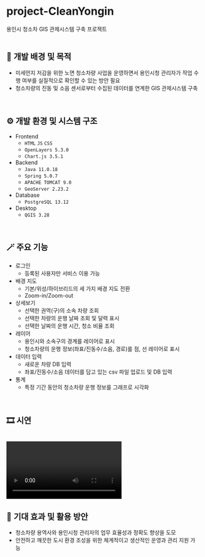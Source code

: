 # project-CleanYongin
용인시 청소차 GIS 관제시스템 구축 프로젝트
<br><br>

## 🧠 개발 배경 및 목적
- 미세먼지 저감을 위한 노면 청소차량 사업을 운영하면서 용인시청 관리자가 작업 수행 여부를 실질적으로 확인할 수 있는 방안 필요
- 청소차량의 진동 및 소음 센서로부터 수집된 데이터를 연계한 GIS 관제시스템 구축
<br>

## ⚙️ 개발 환경 및 시스템 구조
- Frontend
  - `HTML` `JS` `CSS`
  - `OpenLayers 5.3.0`
  - `Chart.js 3.5.1`
- Backend
  - `Java 11.0.18`
  - `Spring 5.0.7`
  - `APACHE TOMCAT 9.0`
  - `GeoServer 2.23.2`
- Database
  - `PostgreSQL 13.12`
- Desktop
  - `QGIS 3.28`
<br>

## 🪄 주요 기능
- 로그인
  - 등록된 사용자만 서비스 이용 가능
- 배경 지도
  - 기본/위성/하이브리드의 세 가지 배경 지도 전환
  - Zoom-in/Zoom-out
- 상세보기
  - 선택한 권역(구)의 소속 차량 조회
  - 선택한 차량의 운행 날짜 조회 및 달력 표시
  - 선택한 날짜의 운행 시간, 청소 비율 조회
- 레이어
  - 용인시와 소속구의 경계를 레이어로 표시
  - 청소차량의 운행 정보(좌표/진동수/소음, 경로)를 점, 선 레이어로 표시
- 데이터 입력
  - 새로운 차량 DB 입력
  - 좌표/진동수/소음 데이터를 담고 있는 csv 파일 업로드 및 DB 입력
- 통계
  - 특정 기간 동안의 청소차량 운행 정보를 그래프로 시각화
<br>

## 🎞️ 시연
<br>
<video src="https://github.com/1hyyang/project/assets/128003856/fe2dab10-468f-4d49-a171-05534ef2faf1"></video>
<br>

## 🚩 기대 효과 및 활용 방안
- 청소차량 용역사와 용인시청 관리자의 업무 효율성과 정확도 향상을 도모
- 안전하고 깨끗한 도시 환경 조성을 위한 체계적이고 생산적인 운영과 관리 지원 가능
